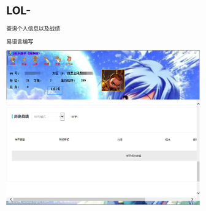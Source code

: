 # LOL-
查询个人信息以及战绩

易语言编写

![image](https://github.com/feiyigege/LOL-/blob/master/images/QQ截图20190908163826.png)
